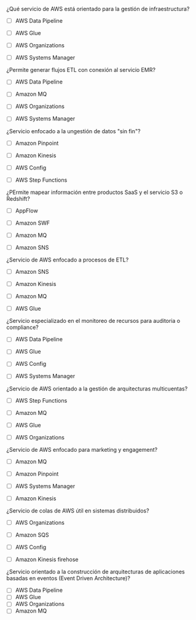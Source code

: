 ¿Qué servicio de AWS está orientado para la gestión de infraestructura?
- [ ] AWS Data Pipeline  
- [ ] AWS Glue
- [ ] AWS Organizations
- [ ] AWS Systems Manager


¿Permite generar flujos ETL con conexión al servicio EMR?
- [ ] AWS Data Pipeline  
- [ ] Amazon MQ
- [ ] AWS Organizations
- [ ] AWS Systems Manager


¿Servicio enfocado a la ungestión de datos "sin fin"?
- [ ] Amazon Pinpoint  
- [ ] Amazon Kinesis
- [ ] AWS Config
- [ ] AWS Step Functions


¿PErmite mapear información entre productos SaaS y el servicio S3 o Redshift?
- [ ] AppFlow
- [ ] Amazon SWF
- [ ] Amazon MQ
- [ ] Amazon SNS


¿Servicio de AWS enfocado a procesos de ETL?
- [ ] Amazon SNS
- [ ] Amazon Kinesis
- [ ] Amazon MQ
- [ ] AWS Glue


¿Servicio especializado en el monitoreo de recursos para auditoria o compliance?
- [ ] AWS Data Pipeline  
- [ ] AWS Glue
- [ ] AWS Config
- [ ] AWS Systems Manager


¿Servicio de AWS orientado a la gestión de arquitecturas multicuentas?
- [ ] AWS Step Functions
- [ ] Amazon MQ
- [ ] AWS Glue
- [ ] AWS Organizations



¿Servicio de AWS enfocado para marketing y engagement?
- [ ] Amazon MQ
- [ ] Amazon Pinpoint 
- [ ] AWS Systems Manager
- [ ] Amazon Kinesis


¿Servicio de colas de AWS útil en sistemas distribuidos?
- [ ] AWS Organizations  
- [ ] Amazon SQS
- [ ] AWS Config
- [ ] Amazon Kinesis firehose


¿Servicio orientado a la construcción de arquitecturas de aplicaciones basadas en eventos (Event Driven Architecture)?
- [ ] AWS Data Pipeline  
- [ ] AWS Glue
- [ ] AWS Organizations
- [ ] Amazon MQ